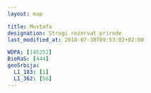 ```yaml
---
layout: map

title: Mustafa
designation: Strogi rezervat prirode
last_modified_at: 2018-07-30T09:53:02+02:00

WDPA: [145252]
BioRaS: [444]
geoSrbija:
  L1_183: [1]
  L1_362: [56]
---
```

